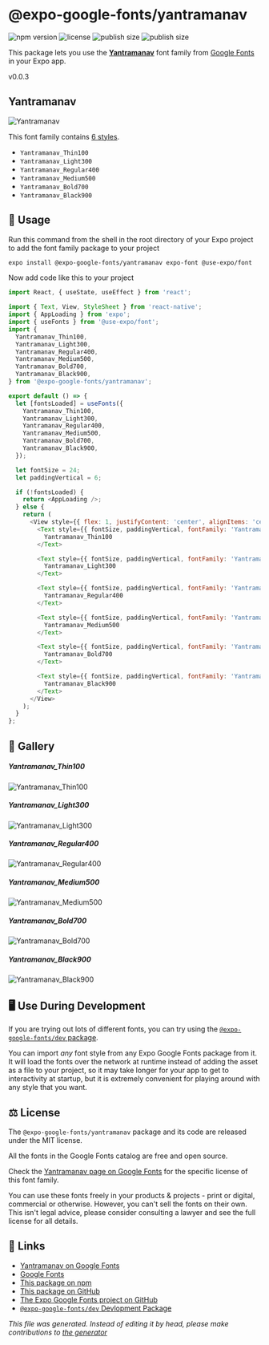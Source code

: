 # @expo-google-fonts/yantramanav

![npm version](https://flat.badgen.net/npm/v/@expo-google-fonts/yantramanav)
![license](https://flat.badgen.net/github/license/expo/google-fonts)
![publish size](https://flat.badgen.net/packagephobia/install/@expo-google-fonts/yantramanav)
![publish size](https://flat.badgen.net/packagephobia/publish/@expo-google-fonts/yantramanav)

This package lets you use the [**Yantramanav**](https://fonts.google.com/specimen/Yantramanav) font family from [Google Fonts](https://fonts.google.com/) in your Expo app.

v0.0.3

## Yantramanav

![Yantramanav](./font-family.png)

This font family contains [6 styles](#gallery).

- `Yantramanav_Thin100`
- `Yantramanav_Light300`
- `Yantramanav_Regular400`
- `Yantramanav_Medium500`
- `Yantramanav_Bold700`
- `Yantramanav_Black900`

## 🔡 Usage

Run this command from the shell in the root directory of your Expo project to add the font family package to your project
```sh
expo install @expo-google-fonts/yantramanav expo-font @use-expo/font
```

Now add code like this to your project
```js
import React, { useState, useEffect } from 'react';

import { Text, View, StyleSheet } from 'react-native';
import { AppLoading } from 'expo';
import { useFonts } from '@use-expo/font';
import {
  Yantramanav_Thin100,
  Yantramanav_Light300,
  Yantramanav_Regular400,
  Yantramanav_Medium500,
  Yantramanav_Bold700,
  Yantramanav_Black900,
} from '@expo-google-fonts/yantramanav';

export default () => {
  let [fontsLoaded] = useFonts({
    Yantramanav_Thin100,
    Yantramanav_Light300,
    Yantramanav_Regular400,
    Yantramanav_Medium500,
    Yantramanav_Bold700,
    Yantramanav_Black900,
  });

  let fontSize = 24;
  let paddingVertical = 6;

  if (!fontsLoaded) {
    return <AppLoading />;
  } else {
    return (
      <View style={{ flex: 1, justifyContent: 'center', alignItems: 'center' }}>
        <Text style={{ fontSize, paddingVertical, fontFamily: 'Yantramanav_Thin100' }}>
          Yantramanav_Thin100
        </Text>

        <Text style={{ fontSize, paddingVertical, fontFamily: 'Yantramanav_Light300' }}>
          Yantramanav_Light300
        </Text>

        <Text style={{ fontSize, paddingVertical, fontFamily: 'Yantramanav_Regular400' }}>
          Yantramanav_Regular400
        </Text>

        <Text style={{ fontSize, paddingVertical, fontFamily: 'Yantramanav_Medium500' }}>
          Yantramanav_Medium500
        </Text>

        <Text style={{ fontSize, paddingVertical, fontFamily: 'Yantramanav_Bold700' }}>
          Yantramanav_Bold700
        </Text>

        <Text style={{ fontSize, paddingVertical, fontFamily: 'Yantramanav_Black900' }}>
          Yantramanav_Black900
        </Text>
      </View>
    );
  }
};

```

## 📖 Gallery

##### Yantramanav_Thin100
![Yantramanav_Thin100](./86689d7a0f2e854d67499f3b138d736bbc906760e4ce2965a494ede2bd7bebca.ttf.png)

##### Yantramanav_Light300
![Yantramanav_Light300](./4ab0f6ae96b7ee1e64385a964c2e10db696f46e64a3c7e9966131d0a0e2d4584.ttf.png)

##### Yantramanav_Regular400
![Yantramanav_Regular400](./41c02d7da7c104c3ea5207122b178f4cbcf308b4911dbc4e4a460b23ba64f09e.ttf.png)

##### Yantramanav_Medium500
![Yantramanav_Medium500](./14362b0efe1ebbde59b45ed4e1f345c1a41e777d03fce97684b6bd8b67ecc385.ttf.png)

##### Yantramanav_Bold700
![Yantramanav_Bold700](./6036c39566fdfe4d7a96f8959775282729df41c691b5791efb80a530d96732e6.ttf.png)

##### Yantramanav_Black900
![Yantramanav_Black900](./117b18180127afc0bb9a28d0aa5d5aa9bcd8090b84d34a9adf571661c1896578.ttf.png)


## 🖥️ Use During Development

If you are trying out lots of different fonts, you can try using the [`@expo-google-fonts/dev` package](https://github.com/expo/google-fonts/tree/master/font-packages/dev#readme).

You can import *any* font style from any Expo Google Fonts package from it. It will load the fonts
over the network at runtime instead of adding the asset as a file to your project, so it may take longer
for your app to get to interactivity at startup, but it is extremely convenient
for playing around with any style that you want.

## ⚖️ License

The `@expo-google-fonts/yantramanav` package and its code are released under the MIT license.

All the fonts in the Google Fonts catalog are free and open source.

Check the [Yantramanav page on Google Fonts](https://fonts.google.com/specimen/Yantramanav) for the specific license of this font family.

You can use these fonts freely in your products & projects - print or digital, commercial or otherwise. However, you can't sell the fonts on their own. This isn't legal advice, please consider consulting a lawyer and see the full license for all details.

## 🔗 Links

- [Yantramanav on Google Fonts](https://fonts.google.com/specimen/Yantramanav)
- [Google Fonts](https://fonts.google.com/)
- [This package on npm](https://www.npmjs.com/package/@expo-google-fonts/yantramanav)
- [This package on GitHub](https://github.com/expo/google-fonts/tree/master/font-packages/yantramanav)
- [The Expo Google Fonts project on GitHub](https://github.com/expo/google-fonts)
- [`@expo-google-fonts/dev` Devlopment Package](https://github.com/expo/google-fonts/tree/master/font-packages/dev)


*This file was generated. Instead of editing it by head, please make contributions to [the generator](https://github.com/expo/google-fonts/tree/master/packages/generator)*
